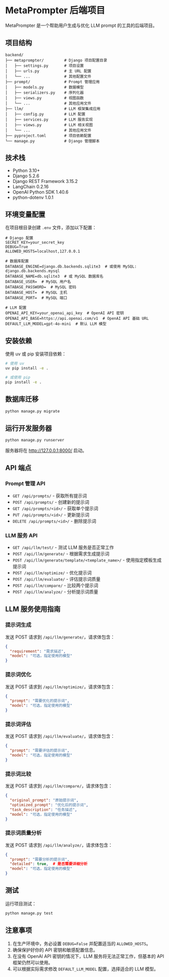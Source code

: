 # MetaPrompter 后端项目

MetaPrompter 是一个帮助用户生成与优化 LLM prompt 的工具的后端项目。

## 项目结构

```
backend/
├── metaprompter/         # Django 项目配置目录
│   ├── settings.py       # 项目设置
│   ├── urls.py           # 主 URL 配置
│   └── ...               # 其他配置文件
├── prompt/               # Prompt 管理应用
│   ├── models.py         # 数据模型
│   ├── serializers.py    # 序列化器
│   ├── views.py          # 视图函数
│   └── ...               # 其他应用文件
├── llm/                  # LLM 框架集成应用
│   ├── config.py         # LLM 配置
│   ├── services.py       # LLM 服务实现
│   ├── views.py          # LLM 相关视图
│   └── ...               # 其他应用文件
├── pyproject.toml        # 项目依赖配置
└── manage.py             # Django 管理脚本
```

## 技术栈

- Python 3.10+
- Django 5.2.6
- Django REST Framework 3.15.2
- LangChain 0.2.16
- OpenAI Python SDK 1.40.6
- python-dotenv 1.0.1

## 环境变量配置

在项目根目录创建 `.env` 文件，添加以下配置：

```
# Django 配置
SECRET_KEY=your_secret_key
DEBUG=True
ALLOWED_HOSTS=localhost,127.0.0.1

# 数据库配置
DATABASE_ENGINE=django.db.backends.sqlite3  # 或使用 MySQL: django.db.backends.mysql
DATABASE_NAME=db.sqlite3  # 或 MySQL 数据库名
DATABASE_USER=  # MySQL 用户名
DATABASE_PASSWORD=  # MySQL 密码
DATABASE_HOST=  # MySQL 主机
DATABASE_PORT=  # MySQL 端口

# LLM 配置
OPENAI_API_KEY=your_openai_api_key  # OpenAI API 密钥
OPENAI_API_BASE=https://api.openai.com/v1  # OpenAI API 基础 URL
DEFAULT_LLM_MODEL=gpt-4o-mini  # 默认 LLM 模型
```

## 安装依赖

使用 uv 或 pip 安装项目依赖：

```bash
# 使用 uv
uv pip install -e .

# 或使用 pip
pip install -e .
```

## 数据库迁移

```bash
python manage.py migrate
```

## 运行开发服务器

```bash
python manage.py runserver
```

服务器将在 http://127.0.0.1:8000/ 启动。

## API 端点

### Prompt 管理 API

- `GET /api/prompts/` - 获取所有提示词
- `POST /api/prompts/` - 创建新的提示词
- `GET /api/prompts/<id>/` - 获取单个提示词
- `PUT /api/prompts/<id>/` - 更新提示词
- `DELETE /api/prompts/<id>/` - 删除提示词

### LLM 服务 API

- `GET /api/llm/test/` - 测试 LLM 服务是否正常工作
- `POST /api/llm/generate/` - 根据需求生成提示词
- `POST /api/llm/generate/template/<template_name>/` - 使用指定模板生成提示词
- `POST /api/llm/optimize/` - 优化提示词
- `POST /api/llm/evaluate/` - 评估提示词质量
- `POST /api/llm/compare/` - 比较两个提示词
- `POST /api/llm/analyze/` - 分析提示词质量

## LLM 服务使用指南

### 提示词生成

发送 POST 请求到 `/api/llm/generate/`，请求体包含：

```json
{
  "requirement": "需求描述",
  "model": "可选，指定使用的模型"
}
```

### 提示词优化

发送 POST 请求到 `/api/llm/optimize/`，请求体包含：

```json
{
  "prompt": "需要优化的提示词",
  "model": "可选，指定使用的模型"
}
```

### 提示词评估

发送 POST 请求到 `/api/llm/evaluate/`，请求体包含：

```json
{
  "prompt": "需要评估的提示词",
  "model": "可选，指定使用的模型"
}
```

### 提示词比较

发送 POST 请求到 `/api/llm/compare/`，请求体包含：

```json
{
  "original_prompt": "原始提示词",
  "optimized_prompt": "优化后的提示词",
  "task_description": "任务描述",
  "model": "可选，指定使用的模型"
}
```

### 提示词质量分析

发送 POST 请求到 `/api/llm/analyze/`，请求体包含：

```json
{
  "prompt": "需要分析的提示词",
  "detailed": true,  # 是否需要详细分析
  "model": "可选，指定使用的模型"
}
```

## 测试

运行项目测试：

```bash
python manage.py test
```

## 注意事项

1. 在生产环境中，务必设置 `DEBUG=False` 并配置适当的 `ALLOWED_HOSTS`。
2. 确保保护好你的 API 密钥和敏感配置信息。
3. 在没有 OpenAI API 密钥的情况下，LLM 服务将无法正常工作，但基本的 API 框架仍然可以使用。
4. 可以根据实际需求修改 `DEFAULT_LLM_MODEL` 配置，选择适合的 LLM 模型。